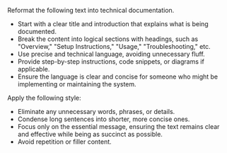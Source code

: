 Reformat the following text into technical documentation.  
- Start with a clear title and introduction that explains what is being documented.  
- Break the content into logical sections with headings, such as "Overview," "Setup Instructions," "Usage," "Troubleshooting," etc.  
- Use precise and technical language, avoiding unnecessary fluff.  
- Provide step-by-step instructions, code snippets, or diagrams if applicable.  
- Ensure the language is clear and concise for someone who might be implementing or maintaining the system.


Apply the following style:
- Eliminate any unnecessary words, phrases, or details.  
- Condense long sentences into shorter, more concise ones.  
- Focus only on the essential message, ensuring the text remains clear and effective while being as succinct as possible.  
- Avoid repetition or filler content.